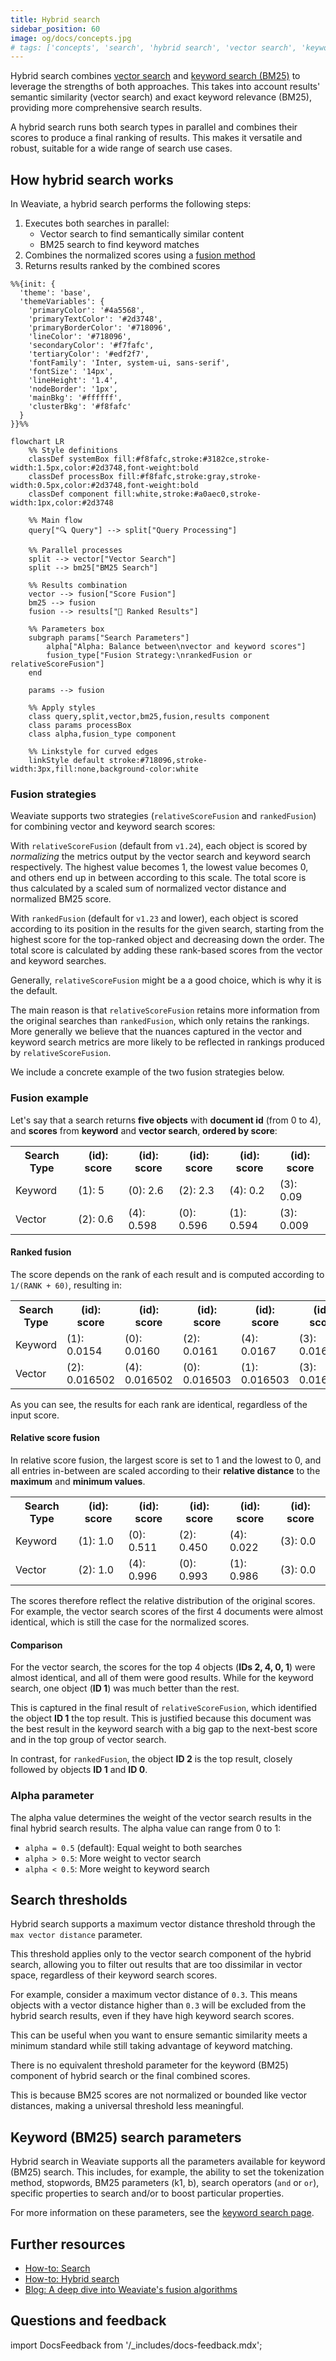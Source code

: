 ```yaml
---
title: Hybrid search
sidebar_position: 60
image: og/docs/concepts.jpg
# tags: ['concepts', 'search', 'hybrid search', 'vector search', 'keyword search', 'bm25']
---
```


Hybrid search combines [vector search](./vector-search.md) and [keyword search (BM25)](./keyword-search.md) to leverage the strengths of both approaches. This takes into account results' semantic similarity (vector search) and exact keyword relevance (BM25), providing more comprehensive search results.

A hybrid search runs both search types in parallel and combines their scores to produce a final ranking of results. This makes it versatile and robust, suitable for a wide range of search use cases.

## How hybrid search works

In Weaviate, a hybrid search performs the following steps:

1. Executes both searches in parallel:
   - Vector search to find semantically similar content
   - BM25 search to find keyword matches
1. Combines the normalized scores using a [fusion method](#fusion-method)
1. Returns results ranked by the combined scores

```mermaid
%%{init: {
  'theme': 'base',
  'themeVariables': {
    'primaryColor': '#4a5568',
    'primaryTextColor': '#2d3748',
    'primaryBorderColor': '#718096',
    'lineColor': '#718096',
    'secondaryColor': '#f7fafc',
    'tertiaryColor': '#edf2f7',
    'fontFamily': 'Inter, system-ui, sans-serif',
    'fontSize': '14px',
    'lineHeight': '1.4',
    'nodeBorder': '1px',
    'mainBkg': '#ffffff',
    'clusterBkg': '#f8fafc'
  }
}}%%

flowchart LR
    %% Style definitions
    classDef systemBox fill:#f8fafc,stroke:#3182ce,stroke-width:1.5px,color:#2d3748,font-weight:bold
    classDef processBox fill:#f8fafc,stroke:gray,stroke-width:0.5px,color:#2d3748,font-weight:bold
    classDef component fill:white,stroke:#a0aec0,stroke-width:1px,color:#2d3748

    %% Main flow
    query["🔍 Query"] --> split["Query Processing"]

    %% Parallel processes
    split --> vector["Vector Search"]
    split --> bm25["BM25 Search"]

    %% Results combination
    vector --> fusion["Score Fusion"]
    bm25 --> fusion
    fusion --> results["📑 Ranked Results"]

    %% Parameters box
    subgraph params["Search Parameters"]
        alpha["Alpha: Balance between\nvector and keyword scores"]
        fusion_type["Fusion Strategy:\nrankedFusion or relativeScoreFusion"]
    end

    params --> fusion

    %% Apply styles
    class query,split,vector,bm25,fusion,results component
    class params processBox
    class alpha,fusion_type component

    %% Linkstyle for curved edges
    linkStyle default stroke:#718096,stroke-width:3px,fill:none,background-color:white
```

### Fusion strategies

Weaviate supports two strategies (`relativeScoreFusion` and `rankedFusion`) for combining vector and keyword search scores:

With `relativeScoreFusion` (default from `v1.24`), each object is scored by *normalizing* the metrics output by the vector search and keyword search respectively. The highest value becomes 1, the lowest value becomes 0, and others end up in between according to this scale. The total score is thus calculated by a scaled sum of normalized vector distance and normalized BM25 score.

With `rankedFusion` (default for `v1.23` and lower), each object is scored according to its position in the results for the given search, starting from the highest score for the top-ranked object and decreasing down the order. The total score is calculated by adding these rank-based scores from the vector and keyword searches.

Generally, `relativeScoreFusion` might be a a good choice, which is why it is the default.

The main reason is that `relativeScoreFusion` retains more information from the original searches than `rankedFusion`, which only retains the rankings. More generally we believe that the nuances captured in the vector and keyword search metrics are more likely to be reflected in rankings produced by `relativeScoreFusion`.

We include a concrete example of the two fusion strategies below.

### Fusion example

Let's say that a search returns **five objects** with **document id** (from 0 to 4), and **scores** from **keyword** and **vector search**, **ordered by score**:

<table>
  <tr>
    <th>Search Type</th>
    <th>(id): score</th><th>(id): score</th><th>(id): score</th><th>(id): score</th><th>(id): score</th>
  </tr>
  <tr>
    <td>Keyword</td>
    <td>(1): 5</td><td>(0): 2.6</td><td>(2): 2.3</td><td>(4): 0.2</td><td>(3): 0.09</td>
  </tr>
  <tr>
    <td>Vector</td>
    <td>(2): 0.6</td><td>(4): 0.598</td><td>(0): 0.596</td><td>(1): 0.594</td><td>(3): 0.009</td>
  </tr>
</table>

#### Ranked fusion

The score depends on the rank of each result and is computed according to `1/(RANK + 60)`, resulting in:

<table>
  <tr>
    <th>Search Type</th>
    <th>(id): score</th><th>(id): score</th><th>(id): score</th><th>(id): score</th><th>(id): score</th>
  </tr>
  <tr>
    <td>Keyword</td>
    <td>(1): 0.0154</td><td>(0): 0.0160</td><td>(2): 0.0161</td><td>(4): 0.0167</td><td>(3): 0.0166</td>
  </tr>
  <tr>
    <td>Vector</td>
    <td>(2): 0.016502</td><td>(4): 0.016502</td><td>(0): 0.016503</td><td>(1): 0.016503</td><td>(3): 0.016666</td>
  </tr>
</table>

As you can see, the results for each rank are identical, regardless of the input score.

#### Relative score fusion

In relative score fusion, the largest score is set to 1 and the lowest to 0, and all entries in-between are scaled according to their **relative distance** to the **maximum** and **minimum values**.

<table>
  <tr>
    <th>Search Type</th>
    <th>(id): score</th><th>(id): score</th><th>(id): score</th><th>(id): score</th><th>(id): score</th>
  </tr>
  <tr>
    <td>Keyword</td>
    <td>(1): 1.0</td><td>(0): 0.511</td><td>(2): 0.450</td><td>(4): 0.022</td><td>(3): 0.0</td>
  </tr>
  <tr>
    <td>Vector</td>
    <td>(2): 1.0</td><td>(4): 0.996</td><td>(0): 0.993</td><td>(1): 0.986</td><td>(3): 0.0</td>
  </tr>
</table>

The scores therefore reflect the relative distribution of the original scores. For example, the vector search scores of the first 4 documents were almost identical, which is still the case for the normalized scores.

#### Comparison

For the vector search, the scores for the top 4 objects (**IDs 2, 4, 0, 1**) were almost identical, and all of them were good results. While for the keyword search, one object (**ID 1**) was much better than the rest.

This is captured in the final result of `relativeScoreFusion`, which identified the object **ID 1** the top result. This is justified because this document was the best result in the keyword search with a big gap to the next-best score and in the top group of vector search.

In contrast, for `rankedFusion`, the object **ID 2** is the top result, closely followed by objects **ID 1** and **ID 0**.

### Alpha parameter

The alpha value determines the weight of the vector search results in the final hybrid search results. The alpha value can range from 0 to 1:

- `alpha = 0.5` (default): Equal weight to both searches
- `alpha > 0.5`: More weight to vector search
- `alpha < 0.5`: More weight to keyword search

## Search thresholds

Hybrid search supports a maximum vector distance threshold through the `max vector distance` parameter.

This threshold applies only to the vector search component of the hybrid search, allowing you to filter out results that are too dissimilar in vector space, regardless of their keyword search scores.

For example, consider a maximum vector distance of `0.3`. This means objects with a vector distance higher than `0.3` will be excluded from the hybrid search results, even if they have high keyword search scores.

This can be useful when you want to ensure semantic similarity meets a minimum standard while still taking advantage of keyword matching.

There is no equivalent threshold parameter for the keyword (BM25) component of hybrid search or the final combined scores.

This is because BM25 scores are not normalized or bounded like vector distances, making a universal threshold less meaningful.

## Keyword (BM25) search parameters

Hybrid search in Weaviate supports all the parameters available for keyword (BM25) search. This includes, for example, the ability to set the tokenization method, stopwords, BM25 parameters (k1, b), search operators (`and` or `or`), specific properties to search and/or to boost particular properties.

For more information on these parameters, see the [keyword search page](./keyword-search.md).

## Further resources

- [How-to: Search](../../search/index.md)
- [How-to: Hybrid search](../../search/hybrid.md)
- [Blog: A deep dive into Weaviate's fusion algorithms](/blog/hybrid-search-fusion-algorithms)

## Questions and feedback

import DocsFeedback from '/_includes/docs-feedback.mdx';

<DocsFeedback/>
